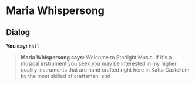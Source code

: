 # Maria Whispersong
## Dialog

**You say:** `hail`



>**Maria Whispersong says:** Welcome to Starlight Music. If it's a musical instrument you seek you may be interested in my higher quality instruments that are hand crafted right here in Katta Castellum by the most skilled of craftsman.
end
